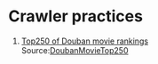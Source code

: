 # Crawler practices
1. [Top250 of Douban movie rankings](./DoubanMovieTop250/doubantop250.py)<br>
   Source:[DoubanMovieTop250](https://movie.douban.com/top250)
